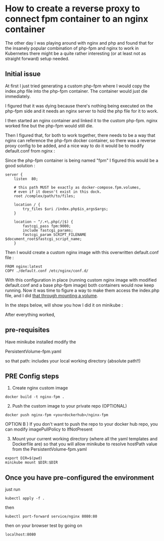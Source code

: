 # How to create a reverse proxy to connect fpm container to an nginx container
The other day I was playing around with nginx and php and found that for the insanely popular combination of php-fpm and nginx to work in Kubernetes there might be a quite rather interesting (or at least not as straight forward) setup needed.

## Initial issue
At first I just tried generating a custom php-fpm where I would copy the index.php file into the php-fpm container. The container would just die immediately.

I figured that it was dying because there's nothing being executed on the php-fpm side and it needs an nginx server to hold the php file for it to work.

I then started an nginx container and linked it to the custom php-fpm. nginx worked fine but the php-fpm would still die.

Then I figured that, for both to work together, there needs to be a way that nginx can reference the php-fpm docker container, so there was a reverse proxy config to be added, and a nice way to do it would be to modify default.conf from nginx :

Since the php-fpm container is being named "fpm" I figured this would be a good solution :
```
server {
    listen  80;

    # this path MUST be exactly as docker-compose.fpm.volumes,
    # even if it doesn't exist in this dock.
    root /complex/path/to/files;

    location / {
        try_files $uri /index.php$is_args$args;
    }

    location ~ ^/.+\.php(/|$) {
        fastcgi_pass fpm:9000;
        include fastcgi_params;
        fastcgi_param SCRIPT_FILENAME $document_root$fastcgi_script_name;
    }
```

Then I would create a custom nginx image with this overwritten default.conf file :
```
FROM nginx:latest
COPY ./default.conf /etc/nginx/conf.d/
```

With this configuration in place (running custom nginx image with modified default.conf and a base php-fpm image) both containers would now keep running. Now it was time to figure a way to make them access the index.php file, and I did [that through mounting a volume](https://github.com/jcroyoaun/fpm-nginx-compose-example/blob/master/docker-compose.yml). 

In the steps below, will show you how I did it on minikube : 

After everything worked,
## pre-requisites
Have minikube installed
modify the

PersistentVolume-fpm.yaml

so that 
path: 
includes your local working directory (absolute path!!)


## PRE Config steps
1. Create nginx custom image
```
docker build -t nginx-fpm .
```

2. Push the custom image to your private repo (OPTIONAL)
```
docker push nginx-fpm <yourdockerhub>/nginx-fpm
```

OPTION B ) If you don't want to push the repo to your docker hub repo, you can modify imagePullPolicy to IfNotPresent


3. Mount your current working directory (where all the yaml templates and Dockerfile are) so that you will allow minikube to resolve hostPath value from the PersistentVolume-fpm.yaml
```
export DIR=$(pwd)
minikube mount $DIR:$DIR
```


## Once you have pre-configured the environment
just run 

```
kubectl apply -f .
```

then 

```
kubectl port-forward service/nginx 8080:80
```

then on your browser test by going on 

```
localhost:8080
```

